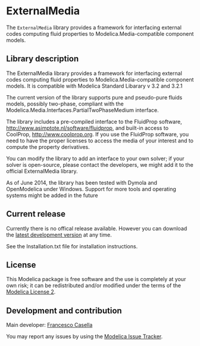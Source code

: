 # ExternalMedia

The `ExternalMedia` library provides a framework for interfacing external codes computing fluid properties to Modelica.Media-compatible component models.

## Library description

The ExternalMedia library provides a framework for interfacing external codes computing fluid properties to Modelica.Media-compatible component models.
It is compatible with Modelica Standard Libarary v 3.2 and 3.2.1

The current version of the library supports pure and pseudo-pure fluids models, possibly two-phase, compliant with the Modelica.Media.Interfaces.PartialTwoPhaseMedium interface.

The library includes a pre-compiled interface to the FluidProp software, http://www.asimptote.nl/software/fluidprop, and built-in access to CoolProp, http://www.coolprop.org.
If you use the FluidProp software, you need to have the proper licenses to access the media of your interest and to compute the property derivatives.

You can modify the library to add an interface to your own solver; if your solver is open-source, please contact the developers, we might add it to the official
ExternalMedia library.

As of June 2014, the library has been tested with Dymola and OpenModelica under Windows. Support for more tools and operating systems might
be added in the future

## Current release

Currently there is no offical release available. However you can download the [latest development version](../../archive/master.zip) at any time.

See the Installation.txt file for installation instructions.

## License

This Modelica package is free software and the use is completely at your own risk;
it can be redistributed and/or modified under the terms of the [Modelica License 2](https://modelica.org/licenses/ModelicaLicense2).

## Development and contribution
Main developer: [Francesco Casella](mailto:francesco.casella@polimi.it)

You may report any issues by using the [Modelica Issue Tracker](https://trac.modelica.org/Modelica/newticket?component=_ExternalMedia).
